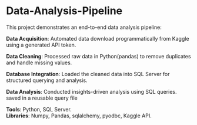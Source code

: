 # Data-Analysis-Pipeline
This project demonstrates an end-to-end data analysis pipeline: 
  
**Data Acquisition**: Automated data download programmatically from Kaggle using a generated API token.  

**Data Cleaning**: Processed raw data in Python(pandas) to remove duplicates and handle missing values. 

**Database Integration**: Loaded the cleaned data into SQL Server for structured querying and analysis.  

**Data Analysis**: Conducted insights-driven analysis using SQL queries. saved in a reusable query file  

**Tools**: Python, SQL Server.  
**Libraries**: Numpy, Pandas, sqlalchemy, pyodbc, Kaggle API.

